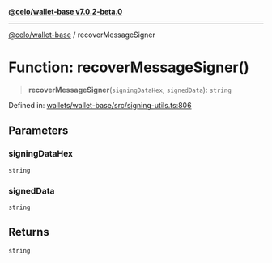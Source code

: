 [**@celo/wallet-base v7.0.2-beta.0**](../README.md)

***

[@celo/wallet-base](../README.md) / recoverMessageSigner

# Function: recoverMessageSigner()

> **recoverMessageSigner**(`signingDataHex`, `signedData`): `string`

Defined in: [wallets/wallet-base/src/signing-utils.ts:806](https://github.com/celo-org/developer-tooling/blob/master/packages/sdk/wallets/wallet-base/src/signing-utils.ts#L806)

## Parameters

### signingDataHex

`string`

### signedData

`string`

## Returns

`string`

